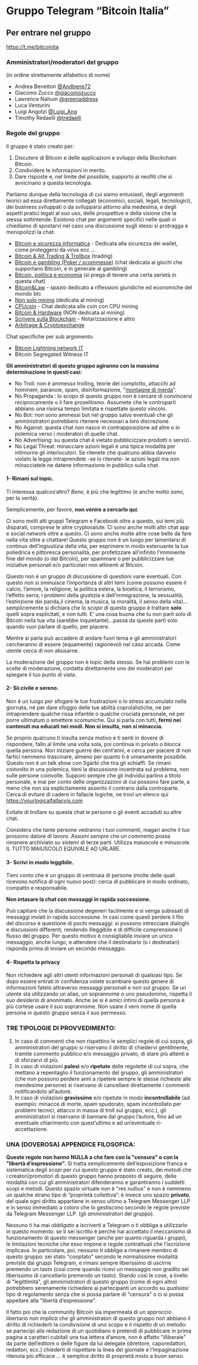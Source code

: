 # Gruppo Telegram “Bitcoin Italia” 
## Per entrare nel gruppo
https://t.me/bitcoinita
### Amministratori/moderatori del gruppo
(in ordine strettamente alfabetico di nome)
  * Andrea Benetton [@Andbene72](https://t.me/Andbene72)
  * Giacomo Zucco [@giacomozucco](https://t.me/giacomozucco)
  * Lawrence Nahum [@greenaddress](https://t.me/greenaddress)
  * Luca Venturini 
  * Luigi Angotzi [@Luigi_Ang](https://t.me/Luigi_Ang)
  * Timothy Redaelli [@tredaelli](https://t.me/tredaelli)

### Regole del gruppo
Il gruppo è stato creato per:
  1. Discutere di Bitcoin e delle applicazioni e sviluppi della Blockchain Bitcoin.
  2. Condividere le informazioni in merito.
  3. Dare risposte e, nel limite del possibile, supporto ai neofiti che si avvicinano a questa tecnologia.

Parliamo dunque della tecnologia di cui siamo entusiasti, degli argomenti teorici ad essa direttamente collegati (economici, sociali, legali, tecnologici), dei business sviluppati o da svilupparsi attorno alla medesima,  e degli aspetti pratici legati al suo uso, delle prospettive e della visione che la stessa sottintende. Esistono chat per argomenti specifici nelle quali vi chiediamo di spostarvi nel caso una discussione sugli stessi si protragga e monopolizzi la chat:
* [Bitcoin e sicurezza informatica](https://telegram.me/joinchat/AAR0rz1wnPn9aCXSZfaAqg) - Dedicata alla sicurezza dei wallet, come proteggersi da virus ecc ...
* [Bitcoin & Alt Trading & Trollbox](https://telegram.me/joinchat/AAR0rz3EljT44mBq8uJTxw) (trading)
* [Bitcoin e gambling (Poker / scommesse)](https://telegram.me/joinchat/AAR0rz3LDH4tIKNJ52ubjg) (chat dedicata ai giochi che supportano Bitcoin, e in generale al gambling)
* [Bitcoin, politica e economia](https://telegram.me/Bitcoin_e_politica) (si prega di tenere una certa serietà in questa chat)
* [Bitcoin&Law](https://telegram.me/bitcoinelegge) - spazio dedicato a riflessioni giuridiche ed economiche del mondo btc
* [Non solo mining](https://telegram.me/bitcoinminingitalia) (dedicata al mining)
* [CPUcoin](https://telegram.me/CPUcoin) - Chat dedicata alle coin con CPU mining
* [Bitcoin & Hardware](https://telegram.me/joinchat/02ca7ef201a991d7a4dfba55f651e871) (NON dedicata al mining)
* [Scrivere sulla Blockchain](https://telegram.me/joinchat/AAR0rz8GqSU9pVLJAtKTRg) - Notarizzazione e altro
* [Arbitrage & Cryptoexchange](http://t.me/ArbitrageCryptoExchangeITA)

Chat specifiche per sub argomento:
* [Bitcoin Lightning network IT](https://telegram.me/joinchat/A4TclT5zDFZQv5xxuCoCkw) 
* Bitcoin Segregated Witness IT

**Gli amministratori di questo gruppo agiranno con la massima determinazione in questi casi:**

* No Troll: non è ammesso trolling, teorie del complotto, attacchi ad hominem, paranoie, spam, disinformazione, "[montagne di merda](https://nientestronzate.wordpress.com/2014/11/01/la-teoria-della-montagna-di-merda-2/)".
* No Propaganda : lo scopo di questo gruppo non è cercare di convincersi reciprocamente o il fare proselitismo. Assumete che le controparti abbiano una risorsa tempo limitata e rispettate questo vincolo. 
* No Bot: non sono ammessi bot nel gruppo salvo eventuali che gli amministratori potrebbero ritenere necessari a loro discrezione.
* No Against: questa chat non nasce in contrapposizione ad altre o in polemica verso i moderatori di quelle chat.
* No Advertising: su questa chat è vietato pubblicizzare prodotti o servizi.
* No Legal Threat: minacciare azioni legali è una tipica modalità per intimorire gli interlocutori. Se ritenete che qualcuno abbia davvero violato la legge intraprendete -se lo ritenete- le azioni legali ma non minacciatele ne datene informazione in pubblico sulla chat.

#### 1- Rimani sul topic.

Ti interessa qualcos’altro? *Bene*, è più che legittimo (e anche molto *sano*, per la verità).

Semplicemente, per favore, **non venire a cercarlo qui**.

Ci sono molti alti gruppi Telegram e Facebook  oltre a questo, sui temi più disparati, comprese le altre cryptovalute. Ci sono anche molti altri chat app e social network oltre a questo. Ci sono anche molte altre cose belle da fare nella vita oltre a chattare! Questo gruppo non è un luogo per lamentarsi di continuo dell’ingiustizia della vita, per esprimere in modo estenuante la tua poliedrica e pittoresca personalità, per profetizzare all’infinito l’imminente fine del mondo (o del Bitcoin), per spammare o per pubblicizzare tue iniziative personali e/o particolari non attinenti al Bitcoin. 

Questo non è un gruppo di discussione di questioni varie eventuali. Con questo non si sminuisce l’importanza di altri temi (come possono essere il calcio, l’amore, la religione, la politica estera, la bioetica, il terrorismo, l’effetto serra, i problemi della giustizia e dell’immigrazione, la sessualità, l’estinzione dei panda,il cinema, la musica, la moralità, il senso della vita)... semplicemente si dichiara che lo *scopo* di questo gruppo è trattare **solo** quelli sopra esplicitati, e non tutti. E’ una cosa buona che tu non parli solo di Bitcoin nella tua vita (sarebbe inquietante)...passa da queste parti solo quando vuoi parlare di quello, per piacere.

Mentre si parla può accadere di andare fuori tema e gli amministratori cercheranno di essere (equamente) ragionevoli nel caso accada. Come utente cerca di non abusarne.

La moderazione del gruppo non è topic della stesso. Se hai problemi con le scelte di moderazione, contatta direttamente uno dei moderatori per spiegare il tuo punto di vista.

#### 2- Sii civile e sereno.
Non è un luogo per sfogare le tue frustrazioni o lo stress accumulato nella giornata, né per dare sfoggio delle tue abilità coprolalistiche, né per intraprendere qualche rissa infantile o qualche crociata personale, né per porre ultimatum o emettere scomuniche. Qui si parla con tutti, **fermi nei contenuti ma educati nei modi. Non si insulta, non si minaccia.**

Se proprio qualcuno ti insulta senza motivo e ti senti in dovere di rispondere, fallo al limite una volta sola, poi continua in privato o blocca quella persona. Non iniziare guerre dei cent’anni, e cerca per piacere di non fartici nemmeno trascinare, almeno per quanto ti è umanamente possibile. Questo non è un talk show con Sgarbi che tira gli schiaffi. Se rimani coinvolto in una polemica, tieni la discussione incentrata sul problema, non sulle persone coinvolte. Supponi sempre che gli individui parlino a titolo personale, e mai per conto delle organizzazioni di cui possono fare parte, a meno che non sia esplicitamente asserito il contrario dalla controparte. Cerca di evitare di cadere in fallacie logiche, ne trovi un elenco qui https://yourlogicalfallacyis.com

Evitate di trollare su questa chat le persone o gli eventi accaduti su altre chat.

Considera che tante persone vedranno i tuoi commenti, magari anche il tuo prossimo datore di lavoro. Assumi sempre che un commento possa rimanere archiviato su sistemi di terze parti. Utilizza maiuscole e minuscole. IL TUTTO MAIUSCOLO EQUIVALE AD URLARE.

#### 3- Scrivi in modo leggibile.
Tieni conto che è un gruppo di centinaia di persone (molte delle quali ricevono notifica di ogni nuovo post): cerca di pubblicare in modo ordinato, compatto e responsabile.

**Non intasare la chat con messaggi in rapida successione.**

Può capitare che la discussione degeneri facilmente e si venga subissati di messaggi inviati in rapida successione. In casi come questi perdere il filo del discorso è questione di pochi messaggi: si possono intrecciare dialoghi e discussioni differenti, rendendo illeggibile e di difficile comprensione il flusso del gruppo. Per questo motivo è consigliabile inviare un unico messaggio, anche lungo, e attendere che il destinatario (o i destinatari) risponda prima di inviare un secondo messaggio.

#### 4- Rispetta la privacy
Non richiedere agli altri utenti informazioni personali di qualsiasi tipo. Se dopo essere entrati in confidenza volete scambiare questo genere di informazioni fatelo attraverso messaggi personali e non sul gruppo.
Se un utente sta utilizzando un alias, un soprannome o uno pseudonimo, rispetta il suo desiderio di anonimato. Anche se si è amici intimi di quella persona è più cortese usare il suo soprannome. Non usare il vero nome di quella persona in questo gruppo senza il suo permesso.

### TRE TIPOLOGIE DI PROVVEDIMENTO:
1. In caso di commenti che non rispettino le semplici regole di cui sopra, gli amministratori del gruppo si riservano il diritto di chiedervi gentilmente, tramite commento pubblico e/o messaggio privato, di stare più attenti e di sforzarvi di più.
2. In caso di violazioni **palesi** e/o **ripetute** delle regolette di cui sopra, che mettano a repentaglio il funzionamento del gruppo, gli amministratori (che non possono perdere anni a ripetere sempre le stesse richieste alle mendesime persone) si riservano di cancellare direttamente i commenti notificandolo all’autore.
3. In caso di violazioni **gravissime** e/o ripetute in modo **incontrollabile** (ad esempio: minacce di morte, spam spudorato, spam incontrollato per problemi tecnici, attacco in massa di troll sul gruppo, ecc.), gli amministratori si riservano di bannare dal gruppo l’autore, fino ad un eventuale chiarimento con quest’ultimo e ad un’eventuale ri-accettazione.

### UNA (DOVEROSA) APPENDICE FILOSOFICA:
**Queste regole non hanno NULLA a che fare con la "censura" o con la "libertà d’espressione".**
Si tratta semplicemente dell’esposizione franca e sistematica degli *scopi* per cui questo gruppo è stato creato, dei *metodi* che i creatori/promotori di questo gruppo hanno proposto di seguire, delle modalità con cui gli amministratori difenderanno e garantiranno i suddetti scopi e metodi. Questo spazio virtuale non è "res nullius" e non è nemmeno un qualche strano tipo di “proprietà collettiva”: è invece uno spazio **privato**, del quale ogni diritto appartiene in senso ultimo a Telegram Messenger LLP e in senso immediato a coloro che lo gestiscono secondo le regole previste da Telegram Messenger LLP. (gli *amministratori* del gruppo).

Nessuno ti ha mai *obbligato* a iscriverti a Telegram o ti obbliga a utilizzarlo in questo momento: se ti sei iscritto è perchè hai accettato il meccanismo di funzionamento di questo messenger (anche per quanto riguarda i *gruppi*), le limitazioni tecniche che esso impone e regole contrattuali che l’iscrizione implicava. In particolare, poi, nessuno ti *obbliga* a rimanere membro di questo gruppo: sei stato "cooptato" secondo le normalissime modalità previste dai gruppi Telegram, e rimani sempre liberissimo di uscirne premendo un tasto (così come quando ricevi un messaggio non gradito sei liberissimo di cancellarlo premendo un tasto). Stando così le cose, a livello di "legittimità", gli amministratori di questo gruppo (come di ogni altro) potrebbero serenamente richiedere ai partecipanti un accordo su *qualsiasi* tipo di regolamento senza che si possa parlare di "censura" o ci si possa appellare alla "libertà d’espressione".

Il fatto poi che la community Bitcoin sia impermeata di un approccio libertario *non implica* che gli amministratori di questo gruppo non abbiano il diritto di richiederti la condivisione di uno scopo e il rispetto di un metodo: se partecipi alla redazione di un quotidiano e pretendi di pubblicare in prima pagina a caratteri cubitali una tua lettera d’amore, non è affatto "illiberale" da parte dell’editore o delle figure da lui delegate (direttore, caporedattori, redattori, ecc.) chiederti di rispettare la linea del giornale e l’impaginazione ritenuta più efficace ... è semplice diritto di proprietà misto a buon senso.
